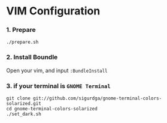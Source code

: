 # VIM Configuration


### 1. Prepare

```
./prepare.sh
```

### 2. Install Boundle

Open your vim, and input `:BundleInstall`

### 3. if your terminal is `GNOME Terminal`

```
git clone git://github.com/sigurdga/gnome-terminal-colors-solarized.git
cd gnome-terminal-colors-solarized
./set_dark.sh
```
